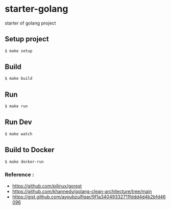 # starter-golang
starter of golang project

## Setup project
```bash    
$ make setup
```

## Build
```bash    
$ make build
```

## Run
```bash    
$ make run
```

## Run Dev
```bash    
$ make watch
```


## Build to Docker
```bash    
$ make docker-run
```

### Reference : 
- https://github.com/pilinux/gorest
- https://github.com/khannedy/golang-clean-architecture/tree/main
- https://gist.github.com/ayoubzulfiqar/9f1a34049332711fddd4d4b2bfd46096